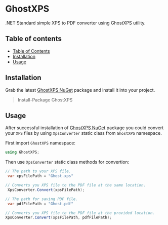 # GhostXPS
.NET Standard simple XPS to PDF converter using GhostXPS utility.

## Table of contents
* [Table of Contents](#table-of-contents)
* [Installation](#installation)
* [Usage](#usage)

## Installation

Grab the latest [GhostXPS NuGet](https://www.nuget.org/packages/GhostXPS/) package and install it into your project.

> Install-Package GhostXPS

## Usage

After successful installation of [GhostXPS NuGet](https://www.nuget.org/packages/GhostXPS/) package you could convert your `XPS` files by using `XpsConverter` static class from `GhostXPS` namespace.

First import `GhostXPS` namespace:
```C#
using GhostXPS;
```
Then use `XpsConverter` static class methods for convertion:
```C#
// The path to your XPS file.
 var xpsFilePath = "Ghost.xps"

// Converts you XPS file to the PDF file at the same location.
 XpsConverter.Convert(xpsFilePath);

// The path for saving PDF file.
 var pdfFilePath = "Ghost.pdf"

// Converts you XPS file to the PDF file at the provided location.
XpsConverter.Convert(xpsFilePath, pdfFilePath);
```